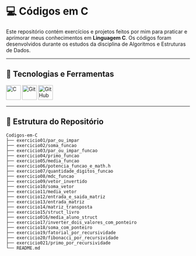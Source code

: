 # 💻 Códigos em C

Este repositório contém exercícios e projetos feitos por mim para praticar e aprimorar meus conhecimentos em **Linguagem C**. Os códigos foram desenvolvidos durante os estudos da disciplina de Algoritmos e Estruturas de Dados.

---

## 🚀 Tecnologias e Ferramentas

<div style="display: inline_block">
  <img src="https://cdn.jsdelivr.net/gh/devicons/devicon/icons/c/c-original.svg" width="40" title="C"/>
  <img src="https://cdn.jsdelivr.net/gh/devicons/devicon/icons/git/git-original.svg" width="40" title="Git"/>
  <img src="https://cdn.jsdelivr.net/gh/devicons/devicon/icons/github/github-original.svg" width="40" title="GitHub"/>
</div>

---

## 📁 Estrutura do Repositório

```plaintext
Codigos-em-C
├── exercicio01/par_ou_impar
├── exercicio02/soma_funcao
├── exercicio03/par_ou_impar_funcao
├── exercicio04/primo_funcao
├── exercicio05/media_funcao
├── exercicio06/potencia_funcao_e_math.h
├── exercicio07/quantidade_digitos_funcao
├── exercicio08/mdc_funcao
├── exercicio09/vetor_invertido 
├── exercicio10/soma_vetor
├── exercicio11/media_vetor
├── exercicio12/entrada_e_saida_matriz
├── exercicio13/entrada_matriz
├── exercicio14/matriz_transposta
├── exercicio15/struct_livro
├── exercicio016/media_aluno_struct
├── exercicio17/inverter_dois_valores_com_ponteiro
├── exercicio18/soma_com_ponteiro
├── exercicio19/fatorial_por_recursividade
├── exercicio20/fibonacci_por_recursividade
├── exercicio021/primo_por_recursividade
└── README.md             

